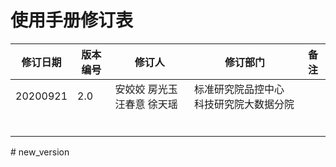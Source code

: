 # **使用手册修订表**



| 修订日期 | 版本编号 | 修订人                         | 修订部门                                 | 备注 |
| :------: | -------- | ------------------------------ | ---------------------------------------- | ---- |
| 20200921 | 2.0      | 安姣姣  房光玉  汪春意  徐天瑶 | 标准研究院品控中心  科技研究院大数据分院 |      |
|          |          |                                |                                          |      |
|          |          |                                |                                          |      |
|          |          |                                |                                          |      |
|          |          |                                |                                          |      |
|          |          |                                |                                          |      |
|          |          |                                |                                          |      |










<script type="text/javascript">
window.addEventListener("load", function() {
  var click_handle = function() {
    if (this.href.substr(-5) == ".html") {
      location.href = this.href;
    } else {
      location.href = "./index.html";
    }
  };
  var as = document.querySelectorAll(".chapter a, .navigation-prev, .navigation-next");
  for (var i = 0; i < as.length; i++) {
    as[i].addEventListener("click", click_handle, true);
    as[i].title = as[i].innerText;
  }
});
</script># new_version
